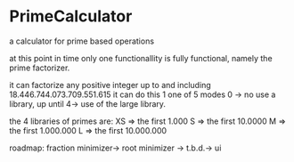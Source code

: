 # PrimeCalculator


a calculator for prime based operations

at this point in time only one functionallity is fully functional, namely the prime factorizer.

it can factorize any positive integer up to and including 18.446.744.073.709.551.615
it can do this 1 one of 5 modes 0 -> no use a library, up until 4-> use of the large library.

the 4 libraries of primes are:
XS => the first 1.000 
S  => the first 10.0000
M  => the first 1.000.000
L  => the first 10.000.000


roadmap:
fraction minimizer-> root minimizer -> t.b.d.-> ui
